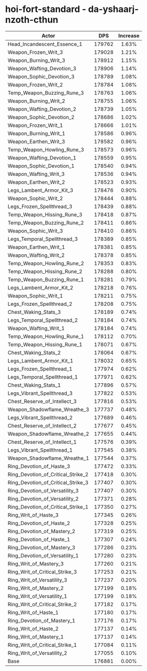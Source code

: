# hoi-fort-standard - da-yshaarj-nzoth-cthun
| Actor | DPS | Increase |
|---|:---:|:---:|
|Head_Incandescent_Essence_1|179762|1.63%|
|Weapon_Frozen_Writ_3|179028|1.21%|
|Weapon_Burning_Writ_3|178912|1.15%|
|Weapon_Wafting_Devotion_3|178906|1.14%|
|Weapon_Sophic_Devotion_3|178789|1.08%|
|Weapon_Frozen_Writ_2|178784|1.08%|
|Temp_Weapon_Buzzing_Rune_3|178763|1.06%|
|Weapon_Burning_Writ_2|178755|1.06%|
|Weapon_Wafting_Devotion_2|178739|1.05%|
|Weapon_Sophic_Devotion_2|178686|1.02%|
|Weapon_Frozen_Writ_1|178666|1.01%|
|Weapon_Burning_Writ_1|178586|0.96%|
|Weapon_Earthen_Writ_3|178582|0.96%|
|Temp_Weapon_Howling_Rune_3|178573|0.96%|
|Weapon_Wafting_Devotion_1|178559|0.95%|
|Weapon_Sophic_Devotion_1|178540|0.94%|
|Weapon_Wafting_Writ_3|178536|0.94%|
|Weapon_Earthen_Writ_2|178523|0.93%|
|Legs_Lambent_Armor_Kit_3|178476|0.90%|
|Weapon_Sophic_Writ_2|178444|0.88%|
|Legs_Frozen_Spellthread_3|178439|0.88%|
|Temp_Weapon_Hissing_Rune_3|178418|0.87%|
|Temp_Weapon_Buzzing_Rune_2|178411|0.86%|
|Weapon_Sophic_Writ_3|178410|0.86%|
|Legs_Temporal_Spellthread_3|178389|0.85%|
|Weapon_Earthen_Writ_1|178381|0.85%|
|Weapon_Wafting_Writ_2|178378|0.85%|
|Temp_Weapon_Howling_Rune_2|178353|0.83%|
|Temp_Weapon_Hissing_Rune_2|178288|0.80%|
|Temp_Weapon_Buzzing_Rune_1|178281|0.79%|
|Legs_Lambent_Armor_Kit_2|178218|0.76%|
|Weapon_Sophic_Writ_1|178211|0.75%|
|Legs_Frozen_Spellthread_2|178208|0.75%|
|Chest_Waking_Stats_3|178189|0.74%|
|Legs_Temporal_Spellthread_2|178184|0.74%|
|Weapon_Wafting_Writ_1|178184|0.74%|
|Temp_Weapon_Howling_Rune_1|178112|0.70%|
|Temp_Weapon_Hissing_Rune_1|178071|0.67%|
|Chest_Waking_Stats_2|178064|0.67%|
|Legs_Lambent_Armor_Kit_1|178032|0.65%|
|Legs_Frozen_Spellthread_1|177974|0.62%|
|Legs_Temporal_Spellthread_1|177971|0.62%|
|Chest_Waking_Stats_1|177896|0.57%|
|Legs_Vibrant_Spellthread_3|177822|0.53%|
|Chest_Reserve_of_Intellect_3|177816|0.53%|
|Weapon_Shadowflame_Wreathe_3|177737|0.48%|
|Legs_Vibrant_Spellthread_2|177689|0.46%|
|Chest_Reserve_of_Intellect_2|177677|0.45%|
|Weapon_Shadowflame_Wreathe_2|177655|0.44%|
|Chest_Reserve_of_Intellect_1|177576|0.39%|
|Legs_Vibrant_Spellthread_1|177545|0.38%|
|Weapon_Shadowflame_Wreathe_1|177544|0.37%|
|Ring_Devotion_of_Haste_3|177472|0.33%|
|Ring_Devotion_of_Critical_Strike_2|177418|0.30%|
|Ring_Devotion_of_Critical_Strike_3|177407|0.30%|
|Ring_Devotion_of_Versatility_3|177407|0.30%|
|Ring_Devotion_of_Versatility_2|177371|0.28%|
|Ring_Devotion_of_Critical_Strike_1|177350|0.27%|
|Ring_Writ_of_Haste_3|177345|0.26%|
|Ring_Devotion_of_Haste_2|177328|0.25%|
|Ring_Devotion_of_Mastery_2|177319|0.25%|
|Ring_Devotion_of_Haste_1|177307|0.24%|
|Ring_Devotion_of_Mastery_3|177286|0.23%|
|Ring_Devotion_of_Versatility_1|177280|0.23%|
|Ring_Writ_of_Mastery_3|177260|0.21%|
|Ring_Writ_of_Critical_Strike_3|177253|0.21%|
|Ring_Writ_of_Versatility_3|177237|0.20%|
|Ring_Writ_of_Mastery_2|177199|0.18%|
|Ring_Writ_of_Versatility_1|177199|0.18%|
|Ring_Writ_of_Critical_Strike_2|177182|0.17%|
|Ring_Writ_of_Haste_1|177180|0.17%|
|Ring_Devotion_of_Mastery_1|177176|0.17%|
|Ring_Writ_of_Haste_2|177137|0.14%|
|Ring_Writ_of_Mastery_1|177137|0.14%|
|Ring_Writ_of_Critical_Strike_1|177084|0.11%|
|Ring_Writ_of_Versatility_2|177055|0.10%|
|Base|176881|0.00%|
